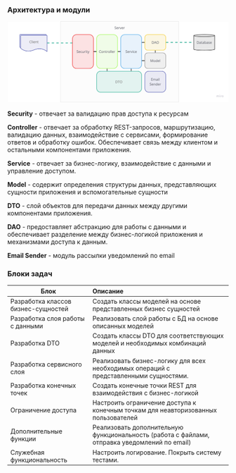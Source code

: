 <h3>Архитектура и модули</h3>

![](architecture_and_modules.jpg)

<b>Security</b> - отвечает за валидацию прав доступа к ресурсам

<b>Controller</b> - отвечает за обработку REST-запросов, маршрутизацию, валидацию данных, взаимодействие с сервисами, формирование ответов и обработку ошибок. Обеспечивает связь между клиентом и остальными компонентами приложения.

<b>Service</b> - отвечает за бизнес-логику, взаимодействие с данными и управление доступом.

<b>Model</b> - содержит определения структуры данных, представляющих сущности приложения и вспомогательные сущности

<b>DTO</b> - слой объектов для передачи данных между другими компонентами приложения.

<b>DAO</b> - предоставляет абстракцию для работы с данными и обеспечивает разделение между бизнес-логикой приложения и механизмами доступа к данным.

<b>Email Sender</b> - модуль рассылки уведомлений по email

<h3>Блоки задач</h3>

| Блок                                | Описание                                                                                      |
|-------------------------------------|:----------------------------------------------------------------------------------------------|
| Разработка классов бизнес-сущностей | Создать классы моделей на основе представленных бизнес сущностей                              |
| Разработка слоя работы с данными    | Реализовать слой работы с БД на основе описанных моделей                                      |
| Разработка DTO                      | Создать классы DTO для соответствующих моделей и необходимых комбинаций данных                |
| Разработка сервисного слоя          | Реализовать бизнес-логику для всех необходимых операций с представленными сущностями.         |
| Разработка конечных точек           | Создать конечные точки REST для взаимодействия с бизнес-логикой                               |
| Ограничение доступа                 | Настроить ограничение доступа к конечным точкам для неавторизованных пользователей            |
| Дополнительные функции              | Реализовать дополнительную функциональность (работа с файлами, отправка уведомлений по email) |
| Служебная функциональность          | Настроить логирование. Покрыть систему тестами.                                               |